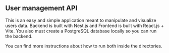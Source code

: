 ## User management API

This is an easy and simple application meant to manipulate and visualize users data. Backend is built with Nest.js and Frontend is built with React.js + Vite. You also must create a PostgreSQL database locally so you can run the backend.

You can find more instructions about how to run both inside the directories.
